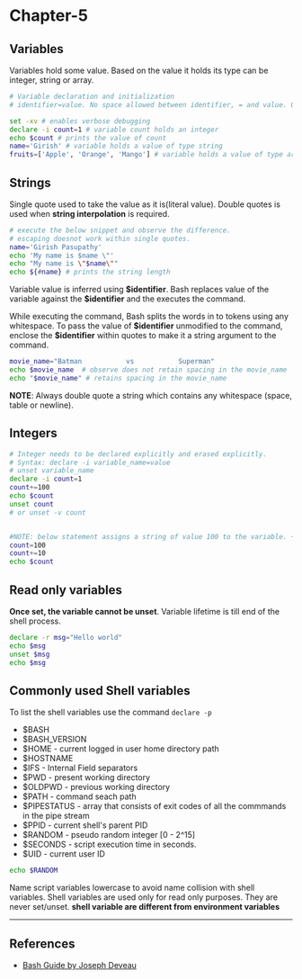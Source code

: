 # Chapter-5

## Variables

Variables hold some value. Based on the value it holds its type can be integer, string or array.

```Bash
# Variable declaration and initialization
# identifier=value. No space allowed between identifier, = and value. Otherwise bash considers identifier as command and = and value are its arguments.

set -xv # enables verbose debugging
declare -i count=1 # variable count holds an integer
echo $count # prints the value of count
name='Girish' # variable holds a value of type string
fruits=['Apple', 'Orange', 'Mango'] # variable holds a value of type array
```

## Strings

Single quote used to take the value as it is(literal value). Double quotes is used when **string interpolation** is required.

```Bash
# execute the below snippet and observe the difference.
# escaping doesnot work within single quotes.
name='Girish Pasupathy'
echo 'My name is $name \"'
echo "My name is \"$name\""
echo ${#name} # prints the string length
```

Variable value is inferred using **\$identifier**. Bash replaces value of the variable against the **\$identifier** and the executes the command.

While executing the command, Bash splits the words in to tokens using any whitespace. To pass the value of **\$identifier** unmodified to the command, enclose the **\$identifier** within quotes to make it a string argument to the command.

```Bash
movie_name="Batman           vs           Superman"
echo $movie_name  # observe does not retain spacing in the movie_name
echo "$movie_name" # retains spacing in the movie_name
```

**NOTE**: Always double quote a string which contains any whitespace (space, table or newline).

## Integers

```Bash
# Integer needs to be declared explicitly and erased explicitly.
# Syntax: declare -i variable_name=value
# unset variable_name
declare -i count=1
count+=100
echo $count
unset count
# or unset -v count


#NOTE: below statement assigns a string of value 100 to the variable. + performs string concat.
count=100
count+=10
echo $count
```

## Read only variables

**Once set, the variable cannot be unset**. Variable lifetime is till end of the shell process.

```Bash
declare -r msg="Hello world"
echo $msg
unset $msg
echo $msg
```

## Commonly used Shell variables

To list the shell variables use the command `declare -p`

* $BASH
* $BASH_VERSION
* $HOME - current logged in user home directory path
* $HOSTNAME
* $IFS - Internal Field separators
* $PWD - present working directory
* $OLDPWD - previous working directory
* $PATH - command seach path
* $PIPESTATUS - array that consists of exit codes of all the commmands in the pipe stream
* $PPID - current shell's parent PID
* $RANDOM - pseudo random integer [0 - 2^15]
* $SECONDS - script execution time in seconds.
* $UID - current user ID

```BASH
echo $RANDOM
```

Name script variables lowercase to avoid name collision with shell variables. Shell variables are used only for read only purposes. They are never set/unset. **shell variable are different from environment variables**

---

## References

* [Bash Guide by Joseph Deveau](https://www.amazon.in/BASH-Guide-Joseph-DeVeau-ebook/dp/B01F8AZ1LE/ref=sr_1_4?keywords=bash&qid=1564983319&s=digital-text&sr=1-4)
